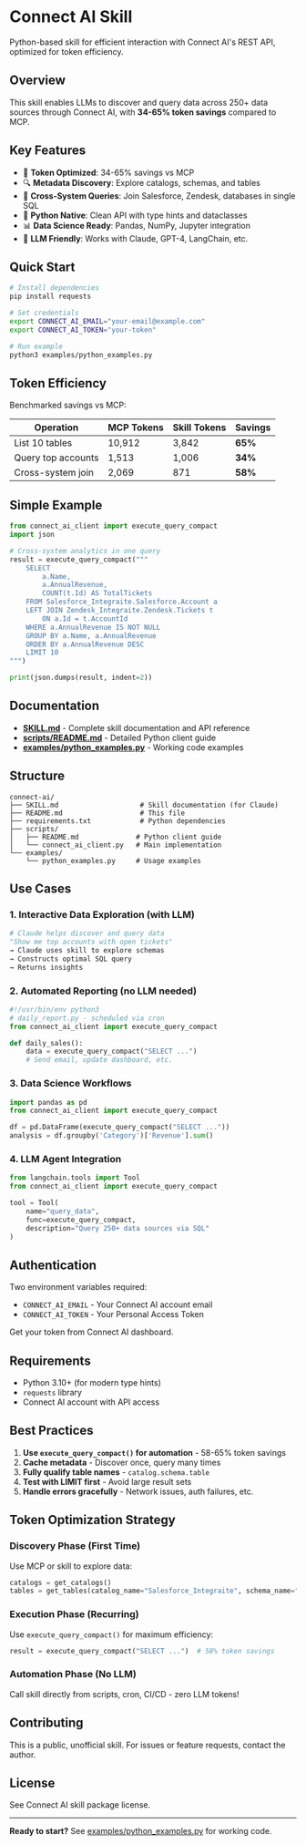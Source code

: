 # Connect AI Skill

Python-based skill for efficient interaction with Connect AI's REST API, optimized for token efficiency.

## Overview

This skill enables LLMs to discover and query data across 250+ data sources through Connect AI, with **34-65% token savings** compared to MCP.

## Key Features

- 🚀 **Token Optimized**: 34-65% savings vs MCP
- 🔍 **Metadata Discovery**: Explore catalogs, schemas, and tables
- 💾 **Cross-System Queries**: Join Salesforce, Zendesk, databases in single SQL
- 🐍 **Python Native**: Clean API with type hints and dataclasses
- 📊 **Data Science Ready**: Pandas, NumPy, Jupyter integration
- 🤖 **LLM Friendly**: Works with Claude, GPT-4, LangChain, etc.

## Quick Start

```bash
# Install dependencies
pip install requests

# Set credentials
export CONNECT_AI_EMAIL="your-email@example.com"
export CONNECT_AI_TOKEN="your-token"

# Run example
python3 examples/python_examples.py
```

## Token Efficiency

Benchmarked savings vs MCP:

| Operation | MCP Tokens | Skill Tokens | Savings |
|-----------|------------|--------------|---------|
| List 10 tables | 10,912 | 3,842 | **65%** |
| Query top accounts | 1,513 | 1,006 | **34%** |
| Cross-system join | 2,069 | 871 | **58%** |

## Simple Example

```python
from connect_ai_client import execute_query_compact
import json

# Cross-system analytics in one query
result = execute_query_compact("""
    SELECT
        a.Name,
        a.AnnualRevenue,
        COUNT(t.Id) AS TotalTickets
    FROM Salesforce_Integraite.Salesforce.Account a
    LEFT JOIN Zendesk_Integraite.Zendesk.Tickets t
        ON a.Id = t.AccountId
    WHERE a.AnnualRevenue IS NOT NULL
    GROUP BY a.Name, a.AnnualRevenue
    ORDER BY a.AnnualRevenue DESC
    LIMIT 10
""")

print(json.dumps(result, indent=2))
```

## Documentation

- **[SKILL.md](SKILL.md)** - Complete skill documentation and API reference
- **[scripts/README.md](scripts/README.md)** - Detailed Python client guide
- **[examples/python_examples.py](examples/python_examples.py)** - Working code examples

## Structure

```
connect-ai/
├── SKILL.md                    # Skill documentation (for Claude)
├── README.md                   # This file
├── requirements.txt            # Python dependencies
├── scripts/
│   ├── README.md              # Python client guide
│   └── connect_ai_client.py   # Main implementation
└── examples/
    └── python_examples.py     # Usage examples
```

## Use Cases

### 1. Interactive Data Exploration (with LLM)
```python
# Claude helps discover and query data
"Show me top accounts with open tickets"
→ Claude uses skill to explore schemas
→ Constructs optimal SQL query
→ Returns insights
```

### 2. Automated Reporting (no LLM needed)
```python
#!/usr/bin/env python3
# daily_report.py - scheduled via cron
from connect_ai_client import execute_query_compact

def daily_sales():
    data = execute_query_compact("SELECT ...")
    # Send email, update dashboard, etc.
```

### 3. Data Science Workflows
```python
import pandas as pd
from connect_ai_client import execute_query_compact

df = pd.DataFrame(execute_query_compact("SELECT ..."))
analysis = df.groupby('Category')['Revenue'].sum()
```

### 4. LLM Agent Integration
```python
from langchain.tools import Tool
from connect_ai_client import execute_query_compact

tool = Tool(
    name="query_data",
    func=execute_query_compact,
    description="Query 250+ data sources via SQL"
)
```

## Authentication

Two environment variables required:
- `CONNECT_AI_EMAIL` - Your Connect AI account email
- `CONNECT_AI_TOKEN` - Your Personal Access Token

Get your token from Connect AI dashboard.

## Requirements

- Python 3.10+ (for modern type hints)
- `requests` library
- Connect AI account with API access

## Best Practices

1. **Use `execute_query_compact()` for automation** - 58-65% token savings
2. **Cache metadata** - Discover once, query many times
3. **Fully qualify table names** - `catalog.schema.table`
4. **Test with LIMIT first** - Avoid large result sets
5. **Handle errors gracefully** - Network issues, auth failures, etc.

## Token Optimization Strategy

### Discovery Phase (First Time)
Use MCP or skill to explore data:
```python
catalogs = get_catalogs()
tables = get_tables(catalog_name="Salesforce_Integraite", schema_name="Salesforce")
```

### Execution Phase (Recurring)
Use `execute_query_compact()` for maximum efficiency:
```python
result = execute_query_compact("SELECT ...")  # 58% token savings
```

### Automation Phase (No LLM)
Call skill directly from scripts, cron, CI/CD - zero LLM tokens!

## Contributing

This is a public, unofficial skill. For issues or feature requests, contact the author.

## License

See Connect AI skill package license.

---

**Ready to start?** See [examples/python_examples.py](examples/python_examples.py) for working code.
